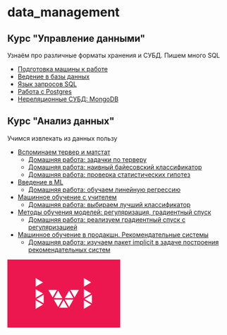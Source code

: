# data_management

## Курс "Управление данными"

Узнаём про различные форматы хранения и СУБД. Пишем много SQL

* [Подготовка машины к работе](./slides/env_start_up.md)
* [Ведение в базы данных](./slides/database_intro.md)
* [Язык запросов SQL](./slides/sql_language.md)
* [Работа с Postgres](./slides/postgres_db.md)
* [Нереляционные СУБД: MongoDB](./slides/mongo_db.md)


## Курс "Анализ данных"

Учимся извлекать из данных пользу


* [Вспоминаем тервер и матстат](./jupyter_notebooks/I_probability.ipynb)
    * [Домашняя работа: задачки по терверу](./jupyter_notebooks/I_probability_hw_1_proba.ipynb)
    * [Домашняя работа: наивный байесовский классификатор](./jupyter_notebooks/I_probability_hw_2_naive_bayes.ipynb)
    * [Домашняя работа: проверка статистических гипотез](./jupyter_notebooks/I_probability_hw_3_stat.ipynb)
* [Введение в ML](./jupyter_notebooks/II_machine_learning_intro.ipynb)
    * [Домашняя работа: обучаем линейную регрессию](./jupyter_notebooks/II_machine_learning_intro_hw.ipynb)
* [Машинное обучение с учителем](./jupyter_notebooks/III_machine_learning_supervised.ipynb)
    * [Домашняя работа: выбираем лучший классификатор](./jupyter_notebooks/III_machine_learning_supervised_hw.ipynb)
* [Методы обучения моделей: регуляризация, градиентный спуск](./jupyter_notebooks/V_machine_learning_tuning.ipynb)
    * [Домашняя работа: реализуем градиентный спуск с регуляризацией](./jupyter_notebooks/V_machine_learning_tuning.ipynb)
* [Машинное обучение в продакшн. Рекомендательные системы](./jupyter_notebooks/VI_machine_learning_production.ipynb)
    * [Домашняя работа: изучаем пакет implicit в задаче построения рекомендательных систем](./jupyter_notebooks/VI_machine_learning_production.ipynb)

![slides/img/ivi_logo.png](slides/img/ivi_logo.png)
